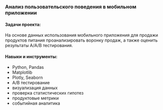 ### Анализ пользовательского поведения в мобильном приложении
#### Задачи проекта:
На основе данных использования мобильного приложения для продажи продуктов питания проанализировать воронку продаж,
а также оценить результаты А/А/В тестирования.
#### Навыки и инструменты:
- Python, Pandas
- Matplotlib
- Plotly, Seaborn
- A/B тестирование
- визуализация данных
- проверка статистических гипотез
- продуктовые метрики
- событийная аналитика
